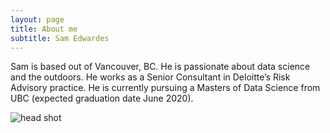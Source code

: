 ```yaml
---
layout: page
title: About me
subtitle: Sam Edwardes
---
```


Sam is based out of Vancouver, BC. He is passionate about data science and the outdoors. He works as a Senior Consultant in Deloitte’s Risk Advisory practice. He is currently pursuing a Masters of Data Science from UBC (expected graduation date June 2020).

![head shot](https://i.imgur.com/vJsLglW.jpg)